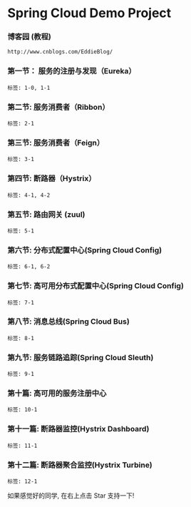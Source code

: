 # Spring Cloud Demo Project

### 博客园 (教程)
```
http://www.cnblogs.com/EddieBlog/
```
### 第一节： 服务的注册与发现（Eureka）
```
标签: 1-0, 1-1
```
### 第二节: 服务消费者（Ribbon）
```
标签: 2-1
```
### 第三节: 服务消费者（Feign）
```
标签: 3-1
```
### 第四节: 断路器（Hystrix）
```
标签: 4-1, 4-2
```
### 第五节: 路由网关 (zuul)
```
标签: 5-1
```
### 第六节: 分布式配置中心(Spring Cloud Config)
```
标签: 6-1, 6-2
```
### 第七节: 高可用分布式配置中心(Spring Cloud Config)
```
标签: 7-1
```
### 第八节: 消息总线(Spring Cloud Bus)
```
标签: 8-1
```
### 第九节: 服务链路追踪(Spring Cloud Sleuth)
```
标签: 9-1
```
### 第十篇: 高可用的服务注册中心
```
标签: 10-1
```
### 第十一篇: 断路器监控(Hystrix Dashboard)
```
标签: 11-1
```
### 第十二篇: 断路器聚合监控(Hystrix Turbine)
```
标签: 12-1
```

如果感觉好的同学, 在右上点击 Star 支持一下!
